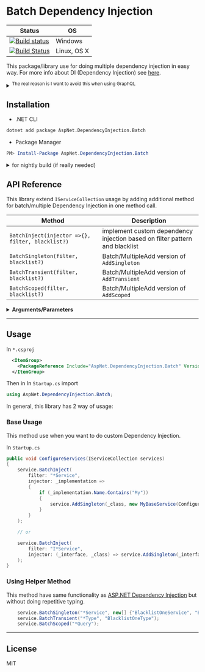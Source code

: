 # Batch Dependency Injection

| Status                                                                                                                                                                            | OS          |
| --------------------------------------------------------------------------------------------------------------------------------------------------------------------------------- | ----------- |
| [![Build status](https://ci.appveyor.com/api/projects/status/g5qlityh97xukmv2/branch/master?svg=true)](https://ci.appveyor.com/project/DrSensor/batchdi-aspnetcore/branch/master) | Windows     |
| [![Build Status](https://travis-ci.org/DrSensor/BatchDI.AspNetCore.svg?branch=master)](https://travis-ci.org/DrSensor/BatchDI.AspNetCore)                                         | Linux, OS X |

This package/library use for doing multiple dependency injection in easy way. For more info about DI (Dependency Injection) see [here](https://docs.microsoft.com/en-us/aspnet/core/fundamentals/dependency-injection).

<details>
<summary><sup>The real reason is I want to avoid this when using GraphQL</sup></summary>

> copas from [this repo](https://github.com/glennblock/orders-graphql/blob/master/Server/Startup.cs#L23)

```csharp
    public void ConfigureServices(IServiceCollection services)
    {
        services.AddSingleton<IOrderService, OrderService>();
        services.AddSingleton<OrdersSchema>();
        services.AddSingleton<OrdersQuery>();
        services.AddSingleton<OrderType>();
        services.AddSingleton<OrderCreateInputType>();
        services.AddSingleton<ICustomerService, CustomerService>();
        services.AddSingleton<CustomerType>();
        services.AddSingleton<OrderStatusesEnum>();
        services.AddSingleton<OrdersMutation>();
        services.AddSingleton<OrderSubscription>();
        services.AddSingleton<OrderEventType>();
        services.AddSingleton<IOrderEventService, OrderEventService>();
        services.AddSingleton<IEventAggregator, SimpleEventAggregator>();
        services.AddSingleton<IDependencyResolver>(c =>
            new FuncDependencyResolver(type => c.GetRequiredService(type))); services.AddGraphQLHttp();
        services.AddGraphQLWebSocket<OrdersSchema>();
        services.AddMvc();
    }
```
</details>

## Installation

* .NET CLI

```bash
dotnet add package AspNet.DependencyInjection.Batch
```

* Package Manager

```powershell
PM> Install-Package AspNet.DependencyInjection.Batch
```

<details>
<summary>for nightly build (if really needed)</summary>

In `nuget.config` before installing

```xml
<configuration>
  <packageSources>
    <add key="BatchDI Package" value="https://ci.appveyor.com/nuget/batch-di" />
  </packageSources>
</configuration>
```

</details>

## API Reference

This library extend `IServiceCollection` usage by adding additional method for batch/multiple Dependency Injection in one method call.

| Method                                           | Description                                                                 |
| ------------------------------------------------ | --------------------------------------------------------------------------- |
| `BatchInject(injector =>{}, filter, blacklist?)` | implement custom dependency injection based on filter pattern and blacklist |
| `BatchSingleton(filter, blacklist?)`             | Batch/MultipleAdd version of `AddSingleton`                                 |
| `BatchTransient(filter, blacklist?)`             | Batch/MultipleAdd version of `AddTransient`                                 |
| `BatchScoped(filter, blacklist?)`                | Batch/MultipleAdd version of `AddScoped`                                    |

<details>
<summary><b>Arguments/Parameters</b></summary>

| Parameter              | Description                                                              | Type                                 |
| ---------------------- | ------------------------------------------------------------------------ | ------------------------------------ |
| `injector` (lambda)    | implement callback for custom DI                                         | `Action<Type>`, `Action<Type, Type>` |
| `filter`               | list or glob pattern for specify which class name to inject              | `string`, `string[]`                 |
| `blacklist` (optional) | list or glob pattern for specify which class name **not** to be injected | `string`, `string[]`                 |

</details>

---

## Usage

In `*.csproj`

```xml
  <ItemGroup>
    <PackageReference Include="AspNet.DependencyInjection.Batch" Version="1.0.0" />
  </ItemGroup>
```

Then in In `Startup.cs` import

```csharp
using AspNet.DependencyInjection.Batch;
```

In general, this library has 2 way of usage:

### Base Usage

This method use when you want to do custom Dependency Injection.

In `Startup.cs`

```csharp
public void ConfigureServices(IServiceCollection services)
{
    service.BatchInject(
        filter: "*Service",
        injector: _implementation =>
        {
            if (_implementation.Name.Contains("My"))
            {
                service.AddSingleton(_class, new MyBaseService(Configuration["MyConfig"])));
            }
        }
    );

    // or

    service.BatchInject(
        filter: "I*Service",
        injector: (_interface, _class) => service.AddSingleton(_interface, _class),
    );
}
```

### Using Helper Method

This method have same functionality as [ASP.NET Dependency Injection](https://docs.microsoft.com/en-us/aspnet/core/fundamentals/dependency-injection) but without doing repetitive typing.

```csharp
    service.BatchSingleton("*Service", new[] {"BlacklistOneService", "BlacklistTwoService"});
    service.BatchTransient("*Type", "BlacklistOneType");
    service.BatchScoped("*Query");
```

---

## License
MIT
